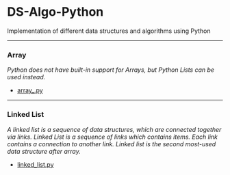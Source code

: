# DS-Algo-Python
Implementation of different data structures and algorithms using Python

- - -

### Array
*Python does not have built-in support for Arrays, but Python Lists can be used instead.*

- [array_.py](array_.py)

- - -

### Linked List
*A linked list is a sequence of data structures, which are connected together via links. Linked List is a sequence of links which contains items. Each link contains a connection to another link. Linked list is the second most-used data structure after array.*

- [linked_list.py](linked_list.py)